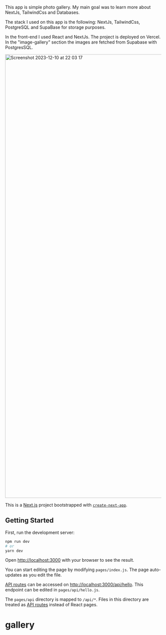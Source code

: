 This app is simple photo gallery. My main goal was to learn more about NextJs, TailwindCss and Databases.

The stack I used on this app is the following: NextJs, TailwindCss, PostgreSQL and SupaBase for storage purposes.
 
In the front-end I used React and NextJs. The project is deployed on Vercel.
In the "image-gallery" section the images are fetched from Supabase with PostgresSQL.


<img width="1433" alt="Screenshot 2023-12-10 at 22 03 17" src="https://github.com/janibehm/gallery-portfolio/assets/71294621/9e2b6817-871b-444e-ac14-b9023edac78b">



This is a [Next.js](https://nextjs.org/) project bootstrapped with [`create-next-app`](https://github.com/vercel/next.js/tree/canary/packages/create-next-app).

## Getting Started

First, run the development server:

```bash
npm run dev
# or
yarn dev
```

Open [http://localhost:3000](http://localhost:3000) with your browser to see the result.

You can start editing the page by modifying `pages/index.js`. The page auto-updates as you edit the file.

[API routes](https://nextjs.org/docs/api-routes/introduction) can be accessed on [http://localhost:3000/api/hello](http://localhost:3000/api/hello). This endpoint can be edited in `pages/api/hello.js`.

The `pages/api` directory is mapped to `/api/*`. Files in this directory are treated as [API routes](https://nextjs.org/docs/api-routes/introduction) instead of React pages.

# gallery

